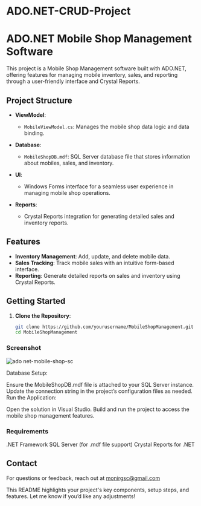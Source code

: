 # ADO.NET-CRUD-Project

# ADO.NET Mobile Shop Management Software

This project is a Mobile Shop Management software built with ADO.NET, offering features for managing mobile inventory, sales, and reporting through a user-friendly interface and Crystal Reports.

## Project Structure

- **ViewModel**:
  - `MobileViewModel.cs`: Manages the mobile shop data logic and data binding.

- **Database**:
  - `MobileShopDB.mdf`: SQL Server database file that stores information about mobiles, sales, and inventory.

- **UI**:
  - Windows Forms interface for a seamless user experience in managing mobile shop operations.

- **Reports**:
  - Crystal Reports integration for generating detailed sales and inventory reports.

## Features

- **Inventory Management**: Add, update, and delete mobile data.
- **Sales Tracking**: Track mobile sales with an intuitive form-based interface.
- **Reporting**: Generate detailed reports on sales and inventory using Crystal Reports.

## Getting Started

1. **Clone the Repository**:
   ```bash
   git clone https://github.com/yourusername/MobileShopManagement.git
   cd MobileShopManagement

### Screenshot
![ado net-mobile-shop-sc](https://github.com/user-attachments/assets/a345a77e-8e0a-4f27-8520-b2114a237b38)


Database Setup:

Ensure the MobileShopDB.mdf file is attached to your SQL Server instance.
Update the connection string in the project’s configuration files as needed.
Run the Application:

Open the solution in Visual Studio.
Build and run the project to access the mobile shop management features.
### Requirements
.NET Framework
SQL Server (for .mdf file support)
Crystal Reports for .NET

## Contact
For questions or feedback, reach out at monirgsc@gmail.com

This README highlights your project's key components, setup steps, and features. Let me know if you’d like any adjustments!
